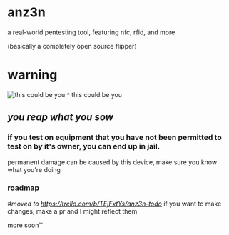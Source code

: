 # anz3n
a real-world pentesting tool, featuring nfc, rfid, and more

(basically a completely open source flipper)

# warning
![this could be you](https://i.imgur.com/DAJZkQw_d.webp?maxwidth=640&shape=thumb&fidelity=medium)
^ this could be you
## *you reap what you sow*
### if you test on equipment that you have not been permitted to test on by it's owner, you can end up in jail.
permanent damage can be caused by this device, make sure you know what you're doing 

### roadmap
*\#moved to https://trello.com/b/TEjFxtYs/anz3n-todo*
if you want to make changes, make a pr and I might reflect them

more soon™️

